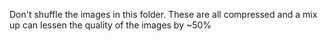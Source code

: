 Don't shuffle the images in this folder. These are all compressed and a mix up can lessen the quality of the images by ~50%